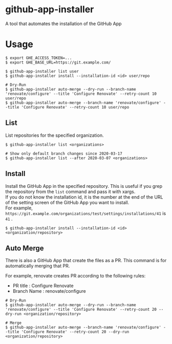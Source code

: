 # github-app-installer

A tool that automates the installation of the GitHub App

# Usage

```shell
$ export GHE_ACCESS_TOKEN=...
$ export GHE_BASE_URL=https://git.example.com/

$ github-app-installer list user
$ github-app-installer install --installation-id <id> user/repo

# Dry-Run
$ github-app-installer auto-merge --dry-run --branch-name 'renovate/configure' --title 'Configure Renovate' --retry-count 10 user/repo
$ github-app-installer auto-merge --branch-name 'renovate/configure' --title 'Configure Renovate' --retry-count 10 user/repo
```

## List

List repositories for the specified organization.

```
$ github-app-installer list <organizations>

# Show only default branch changes since 2020-03-17
$ github-app-installer list --after 2020-03-07 <organizations>
```

## Install

Install the GitHub App in the specified repository. This is useful if you grep the repository from the `list` command and pass it with xargs.  
If you do not know the installation id, it is the number at the end of the URL of the setting screen of the GitHub App you want to install.  
For example, `https://git.example.com/organizations/test/settings/installations/41` is `41` .

```
$ github-app-installer install --installation-id <id> <organization/repository>
```

## Auto Merge

There is also a GitHub App that create the files as a PR. This command is for automatically merging that PR.

For example, renovate creates PR according to the following rules:

- PR title : Configure Renovate
- Branch Name : renovate/configure

```shell
# Dry-Run
$ github-app-installer auto-merge --dry-run --branch-name 'renovate/configure' --title 'Configure Renovate' --retry-count 20 --dry-run <organization/repository>

# Merge
$ github-app-installer auto-merge --branch-name 'renovate/configure' --title 'Configure Renovate' --retry-count 20 --dry-run <organization/repository>
```
